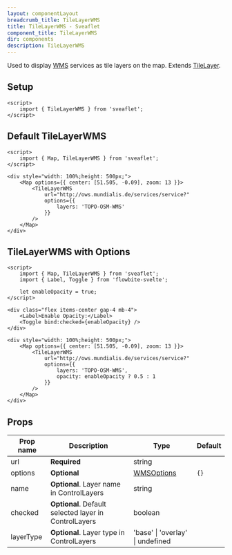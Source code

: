 ```yaml
---
layout: componentLayout
breadcrumb_title: TileLayerWMS
title: TileLayerWMS - Sveaflet
component_title: TileLayerWMS
dir: components
description: TileLayerWMS
---
```


Used to display [WMS](https://en.wikipedia.org/wiki/Web_Map_Service) services as tile layers on the map. Extends [TileLayer](https://leafletjs.com/reference.html#tilelayer).

## Setup

```svelte example csr hideOutput
<script>
	import { TileLayerWMS } from 'sveaflet';
</script>
```

## Default TileLayerWMS

```svelte example csr
<script>
	import { Map, TileLayerWMS } from 'sveaflet';
</script>

<div style="width: 100%;height: 500px;">
	<Map options={{ center: [51.505, -0.09], zoom: 13 }}>
		<TileLayerWMS
			url="http://ows.mundialis.de/services/service?"
			options={{
				layers: 'TOPO-OSM-WMS'
			}}
		/>
	</Map>
</div>
```

## TileLayerWMS with Options

```svelte example csr
<script>
	import { Map, TileLayerWMS } from 'sveaflet';
	import { Label, Toggle } from 'flowbite-svelte';

	let enableOpacity = true;
</script>

<div class="flex items-center gap-4 mb-4">
	<Label>Enable Opacity:</Label>
	<Toggle bind:checked={enableOpacity} />
</div>

<div style="width: 100%;height: 500px;">
	<Map options={{ center: [51.505, -0.09], zoom: 13 }}>
		<TileLayerWMS
			url="http://ows.mundialis.de/services/service?"
			options={{
				layers: 'TOPO-OSM-WMS',
				opacity: enableOpacity ? 0.5 : 1
			}}
		/>
	</Map>
</div>
```

## Props

| Prop name | Description                                           | Type                                                                    | Default |
| --------- | ----------------------------------------------------- | ----------------------------------------------------------------------- | ------- |
| url       | **Required**                                          | string                                                                  |         |
| options   | **Optional**                                          | [WMSOptions](https://leafletjs.com/reference.html#tilelayer-wms-option) | `{}`    |
| name      | **Optional**. Layer name in ControlLayers             | string                                                                  |         |
| checked   | **Optional**. Default selected layer in ControlLayers | boolean                                                                 |         |
| layerType | **Optional**. Layer type in ControlLayers             | 'base' \| 'overlay' \| undefined                                        |         |     |     |
